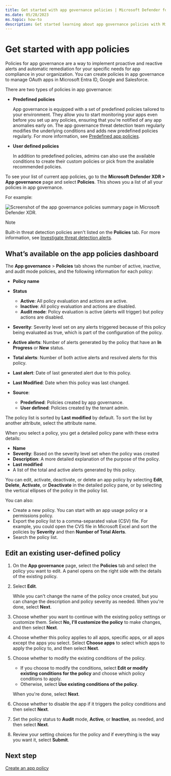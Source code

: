```yaml
---
title: Get started with app governance policies | Microsoft Defender for Cloud Apps
ms.date: 05/28/2023
ms.topic: how-to
description: Get started learning about app governance policies with Microsoft Defender for Cloud Apps in Microsoft Defender XDR
---
```


# Get started with app policies

Policies for app governance are a way to implement proactive and reactive alerts and automatic remediation for your specific needs for app compliance in your organization. You can create policies in app governance to manage OAuth apps in Microsoft Entra ID, Google and Salesforce.

There are two types of policies in app governance:

- **Predefined policies**

    App governance is equipped with a set of predefined policies tailored to your environment. They allow you to start monitoring your apps even before you set up any policies, ensuring that you're notified of any app anomalies early on. The app governance threat detection team regularly modifies the underlying conditions and adds new predefined policies regularly. For more information, see [Predefined app policies](app-governance-predefined-policies.md).

- **User defined policies**

    In addition to predefined policies, admins can also use the available conditions to create their custom policies or pick from the available recommended policies.

To see your list of current app policies, go to the **Microsoft Defender XDR > App governance** page and select **Policies**. This shows you a list of all your policies in app governance. 

For example:

![Screenshot of the app governance policies summary page in Microsoft Defender XDR.](media/app-governance-app-policies-get-started/azure-ad-policies.jpg)

> [!NOTE]
> Built-in threat detection policies aren't listed on the **Policies** tab. For more information, see [Investigate threat detection alerts](app-governance-anomaly-detection-alerts.md).
> 

## What’s available on the app policies dashboard

The **App governance** > **Policies** tab shows the number of active, inactive, and audit mode policies, and the following information for each policy:

- **Policy name**
- **Status**

  - **Active**:  All policy evaluation and actions are active.
  - **Inactive**: All policy evaluation and actions are disabled.
  - **Audit mode**: Policy evaluation is active (alerts will trigger) but policy actions are disabled.

- **Severity**: Severity level set on any alerts triggered because of this policy being evaluated as true, which is part of the configuration of the policy.
- **Active alerts**: Number of alerts generated by the policy that have an **In Progress** or **New** status.
- **Total alerts**: Number of both active alerts and resolved alerts for this policy.
- **Last alert**: Date of last generated alert due to this policy.
- **Last Modified**: Date when this policy was last changed.
- **Source**:

  - **Predefined**: Policies created by app governance.
  - **User defined**: Policies created by the tenant admin.

The policy list is sorted by **Last modified** by default. To sort the list by another attribute, select the attribute name.

When you select a policy, you get a detailed policy pane with these extra details:

- **Name**
- **Severity**: Based on the severity level set when the policy was created
- **Description**: A more detailed explanation of the purpose of the policy.
- **Last modified**
- A list of the total and active alerts generated by this policy.

You can edit, activate, deactivate, or delete an app policy by selecting **Edit**, **Delete**, **Activate**, or **Deactivate** in the detailed policy pane, or by selecting the vertical ellipses of the policy in the policy list.

You can also:

- Create a new policy. You can start with an app usage policy or a permissions policy.
- Export the policy list to a comma-separated value (CSV) file. For example, you could open the CVS file in Microsoft Excel and sort the policies by **Severity** and then **Number of Total Alerts**.
- Search the policy list.

## Edit an existing user-defined policy

1. On the **App governance** page, select the **Policies** tab and select the policy you want to edit. A panel opens on the right side with the details of the existing policy.

1. Select **Edit**.

    While you can't change the name of the policy once created, but you can change the description and policy severity as needed. When you're done, select **Next**.

1. Choose whether you want to continue with the existing policy settings or customize them. Select **No, I'll customize the policy** to make changes, and then select **Next**.

1. Choose whether this policy applies to all apps, specific apps, or all apps except the apps you select. Select **Choose apps** to select which apps to apply the policy to, and then select **Next**.

1. Choose whether to modify the existing conditions of the policy. 

    - If you choose to modify the conditions, select **Edit or modify existing conditions for the policy** and choose which policy conditions to apply. 
    - Otherwise, select **Use existing conditions of the policy**. 
  
    When you're done, select **Next**.

1. Choose whether to disable the app if it triggers the policy conditions and then select **Next**.

1. Set the policy status to **Audit** mode, **Active**, or **Inactive**, as needed, and then select **Next**.

1. Review your setting choices for the policy and if everything is the way you want it, select **Submit**.

## Next step

[Create an app policy](app-governance-app-policies-create.md)
